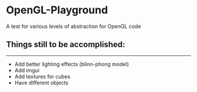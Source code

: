 # OpenGL-Playground

A test for various levels of abstraction for OpenGL code

## Things still to be accomplished: 
***
* Add better lighting effects (blinn-phong model)
* Add imgui 
* Add textures for cubes
* Have different objects
